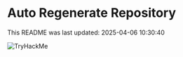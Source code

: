 # Auto Regenerate Repository

This README was last updated: 2025-04-06 10:30:40

 ![TryHackMe](https://tryhackme.com/badge/533634)